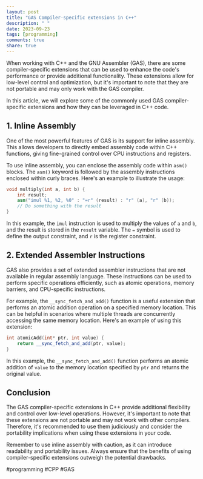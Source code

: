 ```yaml
---
layout: post
title: "GAS Compiler-specific extensions in C++"
description: " "
date: 2023-09-23
tags: [programming]
comments: true
share: true
---
```


When working with C++ and the GNU Assembler (GAS), there are some compiler-specific extensions that can be used to enhance the code's performance or provide additional functionality. These extensions allow for low-level control and optimization, but it's important to note that they are not portable and may only work with the GAS compiler.

In this article, we will explore some of the commonly used GAS compiler-specific extensions and how they can be leveraged in C++ code.

## 1. Inline Assembly

One of the most powerful features of GAS is its support for inline assembly. This allows developers to directly embed assembly code within C++ functions, giving fine-grained control over CPU instructions and registers.

To use inline assembly, you can enclose the assembly code within `asm()` blocks. The `asm()` keyword is followed by the assembly instructions enclosed within curly braces. Here's an example to illustrate the usage:

```cpp
void multiply(int a, int b) {
    int result;
    asm("imul %1, %2, %0" : "=r" (result) : "r" (a), "r" (b));
    // Do something with the result
}
```

In this example, the `imul` instruction is used to multiply the values of `a` and `b`, and the result is stored in the `result` variable. The `=` symbol is used to define the output constraint, and `r` is the register constraint.

## 2. Extended Assembler Instructions

GAS also provides a set of extended assembler instructions that are not available in regular assembly language. These instructions can be used to perform specific operations efficiently, such as atomic operations, memory barriers, and CPU-specific instructions.

For example, the `__sync_fetch_and_add()` function is a useful extension that performs an atomic addition operation on a specified memory location. This can be helpful in scenarios where multiple threads are concurrently accessing the same memory location. Here's an example of using this extension:

```cpp
int atomicAdd(int* ptr, int value) {
    return __sync_fetch_and_add(ptr, value);
}
```

In this example, the `__sync_fetch_and_add()` function performs an atomic addition of `value` to the memory location specified by `ptr` and returns the original value.

## Conclusion

The GAS compiler-specific extensions in C++ provide additional flexibility and control over low-level operations. However, it's important to note that these extensions are not portable and may not work with other compilers. Therefore, it's recommended to use them judiciously and consider the portability implications when using these extensions in your code.

Remember to use inline assembly with caution, as it can introduce readability and portability issues. Always ensure that the benefits of using compiler-specific extensions outweigh the potential drawbacks.

#programming #CPP #GAS
